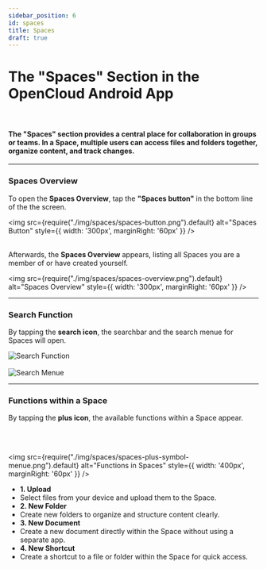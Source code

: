 ```yaml
---
sidebar_position: 6
id: spaces
title: Spaces
draft: true
---
```


# The "Spaces" Section in the OpenCloud Android App
<br/>

#### The **"Spaces" section** provides a central place for collaboration in groups or teams. In a Space, multiple users can access files and folders together, organize content, and track changes.

---

### Spaces Overview

To open the **Spaces Overview**, tap the **"Spaces button"** in the bottom line of the the screen.

<img src={require("./img/spaces/spaces-button.png").default} alt="Spaces Button" style={{ width: '300px', marginRight: '60px' }} />
<br/><br/>

Afterwards, the **Spaces Overview** appears, listing all Spaces you are a member of or have created yourself.

<img src={require("./img/spaces/spaces-overview.png").default} alt="Spaces Overview" style={{ width: '300px', marginRight: '60px' }} />

---

### Search Function

By tapping the **search icon**, the searchbar and the search menue for Spaces will open.

<div style={{ display: 'flex', gap: '10px' }}>
<img src={require("./img/spaces/search-button.png").default} alt="Search Function" style={{ width: '300px', marginRight: '60px' }} />
<br/><br/>
<img src={require("./img/spaces/Search-menue.png").default} alt="Search Menue" style={{ width: '300px', marginRight: '60px' }} />
</div>

---

### Functions within a Space

By tapping the **plus icon**, the available functions within a Space appear.

<!-- <img src={require("./img/spaces/spaces-plus-symbol-menue.png").default} alt="Plus Icon" style={{ width: '300px', marginRight: '60px' }} /> -->
<br/><br/>

<div style={{ display: 'flex', alignItems: 'center' }}>

<img src={require("./img/spaces/spaces-plus-symbol-menue.png").default} alt="Functions in Spaces" style={{ width: '400px', marginRight: '60px' }} />

<ul style={{ listStyleType: 'none', padding: 0, margin: 0, width: '100%' }}>

  <li style={{ backgroundColor: '#E2BAFF', padding: '4px', color: 'var(--my-text-color)' }}><strong>1. Upload</strong></li>
  <li style={{ backgroundColor: '#EDD5FF', padding: '0px', color: 'var(--my-text-color)' }}>Select files from your device and upload them to the Space.</li>
  
  <li style={{ backgroundColor: '#E2BAFF', padding: '4px', color: 'var(--my-text-color)' }}><strong>2. New Folder</strong></li>
  <li style={{ backgroundColor: '#EDD5FF', padding: '0px', color: 'var(--my-text-color)' }}>Create new folders to organize and structure content clearly.</li>

  <li style={{ backgroundColor: '#E2BAFF', padding: '4px', color: 'var(--my-text-color)' }}><strong>3. New Document</strong></li>
  <li style={{ backgroundColor: '#EDD5FF', padding: '0px', color: 'var(--my-text-color)' }}>Create a new document directly within the Space without using a separate app.</li>

  <li style={{ backgroundColor: '#E2BAFF', padding: '4px', color: 'var(--my-text-color)' }}><strong>4. New Shortcut</strong></li>
  <li style={{ backgroundColor: '#EDD5FF', padding: '0px', color: 'var(--my-text-color)' }}>Create a shortcut to a file or folder within the Space for quick access.</li>

</ul>

</div>
